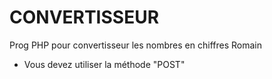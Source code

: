 # CONVERTISSEUR
Prog PHP pour convertisseur les nombres en chiffres Romain  

* Vous devez utiliser la méthode "POST"


